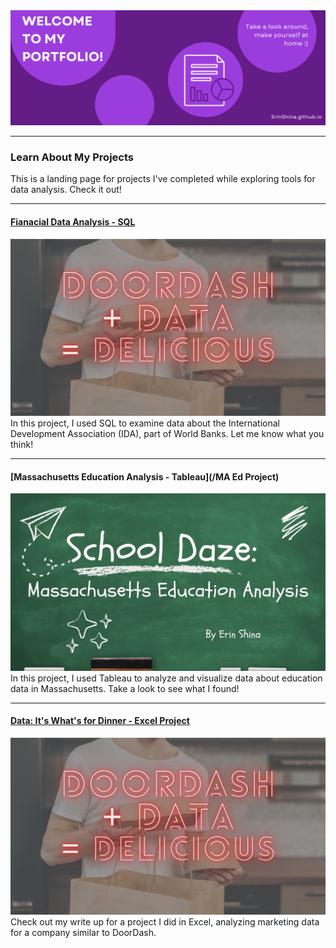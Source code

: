 <img src="images/site header.png?raw=true"/>

---

### Learn About My Projects
This is a landing page for projects I've completed while exploring tools for data analysis. Check it out!

---
#### [Fianacial Data Analysis - SQL](https://www.linkedin.com/pulse/i-like-big-banks-cannot-lie-erin-shina/?trackingId=agvQsnThRJWKk2pESFuvRw%3D%3D)
[<img src="images/DoorDash + Data = Delicious.png?raw=true"/>](https://www.linkedin.com/pulse/i-like-big-banks-cannot-lie-erin-shina/?trackingId=agvQsnThRJWKk2pESFuvRw%3D%3D)
In this project, I used SQL to examine data about the International Development Association (IDA), part of World Banks. Let me know what you think!

---
#### [Massachusetts Education Analysis - Tableau](/MA Ed Project)
<img src="images/MA Ed Cover.jpg?raw=true"/>
In this project, I used Tableau to analyze and visualize data about education data in Massachusetts. Take a look to see what I found!

---
#### [Data: It's What's for Dinner - Excel Project](https://www.linkedin.com/pulse/data-its-whats-dinner-erin-shina/?trk=public_profile-settings_article_view)
[<img src="images/DoorDash + Data = Delicious.png?raw=true"/>](https://www.linkedin.com/pulse/data-its-whats-dinner-erin-shina/?trk=public_profile-settings_article_view)
Check out my write up for a project I did in Excel, analyzing marketing data for a company similar to DoorDash.


